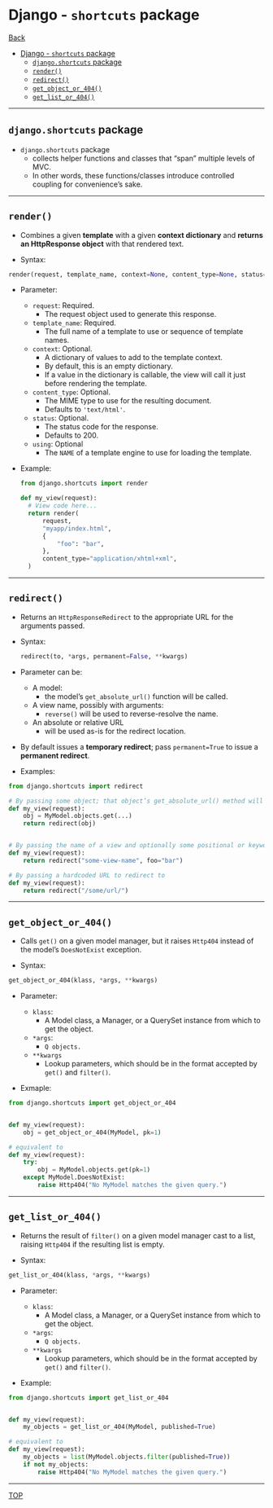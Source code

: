 # Django - `shortcuts` package

[Back](../index.md)

- [Django - `shortcuts` package](#django---shortcuts-package)
  - [`django.shortcuts` package](#djangoshortcuts-package)
  - [`render()`](#render)
  - [`redirect()`](#redirect)
  - [`get_object_or_404()`](#get_object_or_404)
  - [`get_list_or_404()`](#get_list_or_404)

---

## `django.shortcuts` package

- `django.shortcuts` package
  - collects helper functions and classes that “span” multiple levels of MVC.
  - In other words, these functions/classes introduce controlled coupling for convenience’s sake.

---

## `render()`

- Combines a given **template** with a given **context dictionary** and **returns an HttpResponse object** with that rendered text.

- Syntax:

```py
render(request, template_name, context=None, content_type=None, status=None, using=None)¶
```

- Parameter:

  - `request`: Required.
    - The request object used to generate this response.
  - `template_name`: Required.
    - The full name of a template to use or sequence of template names.
  - `context`: Optional.
    - A dictionary of values to add to the template context.
    - By default, this is an empty dictionary.
    - If a value in the dictionary is callable, the view will call it just before rendering the template.
  - `content_type`: Optional.
    - The MIME type to use for the resulting document.
    - Defaults to `'text/html'`.
  - `status`: Optional.
    - The status code for the response.
    - Defaults to 200.
  - `using`: Optional
    - The `NAME` of a template engine to use for loading the template.

- Example:

  ```py
  from django.shortcuts import render

  def my_view(request):
    # View code here...
    return render(
        request,
        "myapp/index.html",
        {
            "foo": "bar",
        },
        content_type="application/xhtml+xml",
    )
  ```

---

## `redirect()`

- Returns an `HttpResponseRedirect` to the appropriate URL for the arguments passed.

- Syntax:

  ```py
  redirect(to, *args, permanent=False, **kwargs)
  ```

- Parameter can be:

  - A model:
    - the model’s `get_absolute_url()` function will be called.
  - A view name, possibly with arguments:
    - `reverse()` will be used to reverse-resolve the name.
  - An absolute or relative URL
    - will be used as-is for the redirect location.

- By default issues a **temporary redirect**; pass `permanent=True` to issue a **permanent redirect**.

- Examples:

```py
from django.shortcuts import redirect

# By passing some object; that object’s get_absolute_url() method will be called to figure out the redirect URL
def my_view(request):
    obj = MyModel.objects.get(...)
    return redirect(obj)


# By passing the name of a view and optionally some positional or keyword arguments; the URL will be reverse resolved using the reverse() method:
def my_view(request):
    return redirect("some-view-name", foo="bar")

# By passing a hardcoded URL to redirect to
def my_view(request):
    return redirect("/some/url/")
```

---

## `get_object_or_404()`

- Calls `get()` on a given model manager, but it raises `Http404` instead of the model’s `DoesNotExist` exception.

- Syntax:

```py
get_object_or_404(klass, *args, **kwargs)
```

- Parameter:

  - `klass`:
    - A Model class, a Manager, or a QuerySet instance from which to get the object.
  - `*args`:
    - `Q objects.`
  - `**kwargs`
    - Lookup parameters, which should be in the format accepted by `get()` and `filter()`.

- Exmaple:

```py
from django.shortcuts import get_object_or_404


def my_view(request):
    obj = get_object_or_404(MyModel, pk=1)

# equivalent to
def my_view(request):
    try:
        obj = MyModel.objects.get(pk=1)
    except MyModel.DoesNotExist:
        raise Http404("No MyModel matches the given query.")
```

---

## `get_list_or_404()`

- Returns the result of `filter()` on a given model manager cast to a list, raising `Http404` if the resulting list is empty.

- Syntax:

```py
get_list_or_404(klass, *args, **kwargs)
```

- Parameter:

  - `klass`:
    - A Model class, a Manager, or a QuerySet instance from which to get the object.
  - `*args`:
    - `Q objects.`
  - `**kwargs`
    - Lookup parameters, which should be in the format accepted by `get()` and `filter()`.

- Example:

```py
from django.shortcuts import get_list_or_404


def my_view(request):
    my_objects = get_list_or_404(MyModel, published=True)

# equivalent to
def my_view(request):
    my_objects = list(MyModel.objects.filter(published=True))
    if not my_objects:
        raise Http404("No MyModel matches the given query.")
```

---

[TOP](#django---shortcuts-package)
